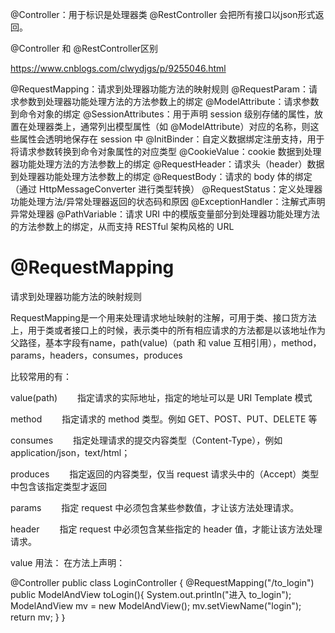 
@Controller：用于标识是处理器类
@RestController 会把所有接口以json形式返回。

@Controller 和 @RestController区别

https://www.cnblogs.com/clwydjgs/p/9255046.html

@RequestMapping：请求到处理器功能方法的映射规则
@RequestParam：请求参数到处理器功能处理方法的方法参数上的绑定
@ModelAttribute：请求参数到命令对象的绑定
@SessionAttributes：用于声明 session 级别存储的属性，放置在处理器类上，通常列出模型属性（如 @ModelAttribute）对应的名称，则这些属性会透明地保存在 session 中
@InitBinder：自定义数据绑定注册支持，用于将请求参数转换到命令对象属性的对应类型
@CookieValue：cookie 数据到处理器功能处理方法的方法参数上的绑定
@RequestHeader：请求头（header）数据到处理器功能处理方法参数上的绑定
@RequestBody：请求的 body 体的绑定（通过 HttpMessageConverter 进行类型转换）
@RequestStatus：定义处理器功能处理方法/异常处理器返回的状态码和原因
@ExceptionHandler：注解式声明异常处理器
@PathVariable：请求 URI 中的模版变量部分到处理器功能处理方法的方法参数上的绑定，从而支持 RESTful 架构风格的 URL


# @RequestMapping

请求到处理器功能方法的映射规则

RequestMapping是一个用来处理请求地址映射的注解，可用于类、接口货方法上，用于类或者接口上的时候，表示类中的所有相应请求的方法都是以该地址作为父路径，基本字段有name，path(value)（path 和 value 互相引用），method，params，headers，consumes，produces

比较常用的有：

value(path)
  指定请求的实际地址，指定的地址可以是 URI Template 模式

method
  指定请求的 method 类型。例如 GET、POST、PUT、DELETE 等

consumes
  指定处理请求的提交内容类型（Content-Type），例如application/json，text/html；

produces
  指定返回的内容类型，仅当 request 请求头中的（Accept）类型中包含该指定类型才返回

params
  指定 request 中必须包含某些参数值，才让该方法处理请求。

header
  指定 request 中必须包含某些指定的 header 值，才能让该方法处理请求。

value 用法：
在方法上声明：

@Controller
public class LoginController {
    @RequestMapping("/to_login")
    public ModelAndView toLogin(){
        System.out.println("进入 to_login");
        ModelAndView mv = new ModelAndView();
        mv.setViewName("login");
        return mv;
    }
｝

